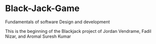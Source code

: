 # Black-Jack-Game
Fundamentals of software Design and development

This is the beginning of the Blackjack project of Jordan Vendrame, Fadil Nizar, and Aromal Suresh Kumar
